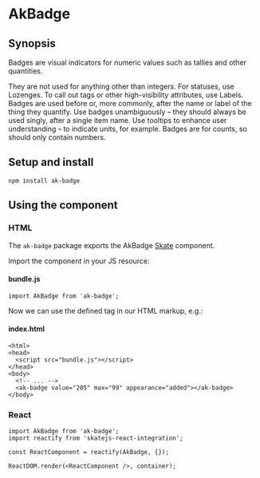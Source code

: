 # AkBadge

## Synopsis

Badges are visual indicators for numeric values such as tallies and other quantities. 

They are not used for anything other than integers. For statuses, use Lozenges. To call out tags or other high-visibility attributes, use Labels.
Badges are used before or, more commonly, after the name or label of the thing they quantify.
Use badges unambiguously – they should always be used singly, after a single item name.
Use tooltips to enhance user understanding – to indicate units, for example.
Badges are for counts, so should only contain numbers.

## Setup and install

```
npm install ak-badge
```

## Using the component

### HTML

The `ak-badge` package exports the AkBadge [Skate](https://github.com/skatejs/skatejs) component.

Import the component in your JS resource:
 
#### bundle.js

```
import AkBadge from 'ak-badge';
```

Now we can use the defined tag in our HTML markup, e.g.:

#### index.html

```
<html>
<head>
  <script src="bundle.js"></script>
</head>
<body>
  <!-- ... -->
  <ak-badge value="205" max="99" appearance="added"></ak-badge>
</body>
```

### React

```
import AkBadge from 'ak-badge';
import reactify from 'skatejs-react-integration';

const ReactComponent = reactify(AkBadge, {});

ReactDOM.render(<ReactComponent />, container);
```
